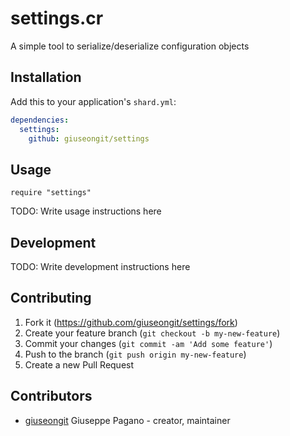 # settings.cr

A simple tool to serialize/deserialize configuration objects

## Installation

Add this to your application's `shard.yml`:

```yaml
dependencies:
  settings:
    github: giuseongit/settings
```

## Usage

```crystal
require "settings"
```

TODO: Write usage instructions here

## Development

TODO: Write development instructions here

## Contributing

1. Fork it (<https://github.com/giuseongit/settings/fork>)
2. Create your feature branch (`git checkout -b my-new-feature`)
3. Commit your changes (`git commit -am 'Add some feature'`)
4. Push to the branch (`git push origin my-new-feature`)
5. Create a new Pull Request

## Contributors

- [giuseongit](https://github.com/giuseongit) Giuseppe Pagano - creator, maintainer
